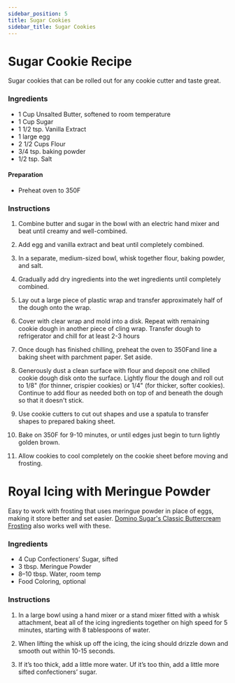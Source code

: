 ```yaml
---
sidebar_position: 5
title: Sugar Cookies
sidebar_title: Sugar Cookies
---
```


# Sugar Cookie Recipe
Sugar cookies that can be rolled out for any cookie cutter and taste great.

### Ingredients
- 1 Cup Unsalted Butter, softened to room temperature
- 1 Cup Sugar
- 1 1/2 tsp. Vanilla Extract
- 1 large egg
- 2 1/2 Cups Flour
- 3/4 tsp. baking powder
- 1/2 tsp. Salt

#### Preparation
- Preheat oven to 350F

### Instructions
1. Combine butter and sugar in the bowl with an electric hand mixer and beat until creamy and well-combined.

2. Add egg and vanilla extract and beat until completely combined.

3. In a separate, medium-sized bowl, whisk together flour, baking powder, and salt.

4. Gradually add dry ingredients into the wet ingredients until completely combined.

5. Lay out a large piece of plastic wrap and transfer approximately half of the dough onto the wrap.

6. Cover with clear wrap and mold into a disk.  Repeat with remaining cookie dough in another piece of cling wrap.  Transfer dough to refrigerator and chill for at least 2-3 hours

7. Once dough has finished chilling, preheat the oven to 350Fand line a baking sheet with parchment paper.  Set aside.

8. Generously dust a clean surface with flour and deposit one chilled cookie dough disk onto the surface.  Lightly flour the dough and roll out to 1/8" (for thinner, crispier cookies) or 1/4" (for thicker, softer cookies).  Continue to add flour as needed both on top of and beneath the dough so that it doesn't stick.

9. Use cookie cutters to cut out shapes and use a spatula to transfer shapes to prepared baking sheet.

10. Bake on 350F for 9-10 minutes, or until edges just begin to turn lightly golden brown.

11. Allow cookies to cool completely on the cookie sheet before moving and frosting.

# Royal Icing with Meringue Powder

Easy to work with frosting that uses meringue powder in place of eggs, making it store better and set easier. [Domino Sugar's Classic Buttercream Frosting](https://www.dominosugar.com/recipe/buttercream-frosting) also works well with these.

### Ingredients
- 4 Cup Confectioners’ Sugar, sifted
- 3 tbsp. Meringue Powder
- 8–10 tbsp. Water, room temp
- Food Coloring, optional

### Instructions
 1. In a large bowl using a hand mixer or a stand mixer fitted with a whisk attachment, beat all of the icing ingredients together on high speed for 5 minutes, starting with 8 tablespoons of water.
 

 2. When lifting the whisk up off the icing, the icing should drizzle down and smooth out within 10-15 seconds.
 

 3. If it’s too thick, add a little more water. Uf it’s too thin, add a little more sifted confectioners’ sugar.
